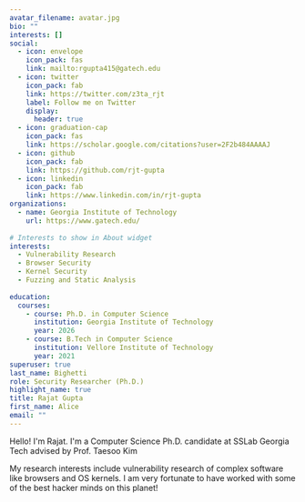 ```yaml
---
avatar_filename: avatar.jpg
bio: ""
interests: []
social:
  - icon: envelope
    icon_pack: fas
    link: mailto:rgupta415@gatech.edu
  - icon: twitter
    icon_pack: fab
    link: https://twitter.com/z3ta_rjt
    label: Follow me on Twitter
    display:
      header: true
  - icon: graduation-cap
    icon_pack: fas
    link: https://scholar.google.com/citations?user=2F2b484AAAAJ
  - icon: github
    icon_pack: fab
    link: https://github.com/rjt-gupta
  - icon: linkedin
    icon_pack: fab
    link: https://www.linkedin.com/in/rjt-gupta
organizations:
  - name: Georgia Institute of Technology
    url: https://www.gatech.edu/
    
# Interests to show in About widget
interests:
  - Vulnerability Research
  - Browser Security
  - Kernel Security
  - Fuzzing and Static Analysis
 
education:
  courses:
    - course: Ph.D. in Computer Science
      institution: Georgia Institute of Technology
      year: 2026
    - course: B.Tech in Computer Science
      institution: Vellore Institute of Technology
      year: 2021
superuser: true
last_name: Bighetti
role: Security Researcher (Ph.D.)
highlight_name: true
title: Rajat Gupta
first_name: Alice
email: ""
---
```

Hello! I'm Rajat. I'm a Computer Science Ph.D. candidate at SSLab Georgia Tech advised by Prof. Taesoo Kim

My research interests include vulnerability research of complex software like browsers and OS kernels. I am very fortunate to have worked with some of the best hacker minds on this planet!

<!-- {{< icon name="download" pack="fas" >}} {{< staticref "assets/media/resume.pdf" "newtab" >}}Resumé{{< /staticref >}} -->
